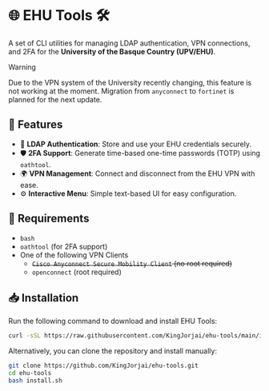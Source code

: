 # 🌐 EHU Tools 🛠  

A set of CLI utilities for managing LDAP authentication, VPN connections, and 2FA for the **University of the Basque Country (UPV/EHU)**.  

> [!WARNING]
> Due to the VPN system of the University recently changing, this feature is not working at the moment.
> Migration from `anyconnect` to `fortinet` is planned for the next update.

## 🚀 Features  
- 🔑 **LDAP Authentication**: Store and use your EHU credentials securely.  
- 🛡 **2FA Support**: Generate time-based one-time passwords (TOTP) using `oathtool`.  
- 🌍 **VPN Management**: Connect and disconnect from the EHU VPN with ease.  
- ⚙️ **Interactive Menu**: Simple text-based UI for easy configuration.

## 🔧 Requirements
- `bash`
- `oathtool` (for 2FA support)
- One of the following VPN Clients
  - ~~`Cisco Anyconnect Secure Mobility Client` (no root required)~~
  - `openconnect` (root required) 

## 📥 Installation  

Run the following command to download and install EHU Tools:  

```bash
curl -sSL https://raw.githubusercontent.com/KingJorjai/ehu-tools/main/install.sh | bash
```
Alternatively, you can clone the repository and install manually:
```bash
git clone https://github.com/KingJorjai/ehu-tools.git
cd ehu-tools
bash install.sh
```

